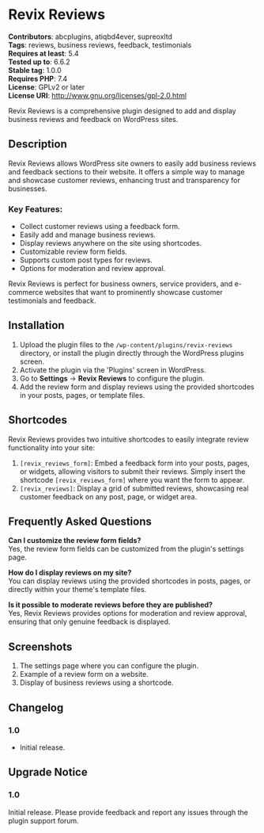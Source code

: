 # Revix Reviews

**Contributors**: abcplugins, atiqbd4ever, supreoxltd  
**Tags**: reviews, business reviews, feedback, testimonials  
**Requires at least**: 5.4  
**Tested up to**: 6.6.2  
**Stable tag**: 1.0.0  
**Requires PHP**: 7.4  
**License**: GPLv2 or later  
**License URI**: http://www.gnu.org/licenses/gpl-2.0.html  

Revix Reviews is a comprehensive plugin designed to add and display business reviews and feedback on WordPress sites.

## Description

Revix Reviews allows WordPress site owners to easily add business reviews and feedback sections to their website. It offers a simple way to manage and showcase customer reviews, enhancing trust and transparency for businesses.

### Key Features:
- Collect customer reviews using a feedback form.
- Easily add and manage business reviews.
- Display reviews anywhere on the site using shortcodes.
- Customizable review form fields.
- Supports custom post types for reviews.
- Options for moderation and review approval.

Revix Reviews is perfect for business owners, service providers, and e-commerce websites that want to prominently showcase customer testimonials and feedback.

## Installation

1. Upload the plugin files to the `/wp-content/plugins/revix-reviews` directory, or install the plugin directly through the WordPress plugins screen.
2. Activate the plugin via the 'Plugins' screen in WordPress.
3. Go to **Settings** -> **Revix Reviews** to configure the plugin.
4. Add the review form and display reviews using the provided shortcodes in your posts, pages, or template files.

## Shortcodes

Revix Reviews provides two intuitive shortcodes to easily integrate review functionality into your site:

1. `[revix_reviews_form]`: Embed a feedback form into your posts, pages, or widgets, allowing visitors to submit their reviews. Simply insert the shortcode `[revix_reviews_form]` where you want the form to appear.
2. `[revix_reviews]`: Display a grid of submitted reviews, showcasing real customer feedback on any post, page, or widget area.

## Frequently Asked Questions

**Can I customize the review form fields?**  
Yes, the review form fields can be customized from the plugin's settings page.

**How do I display reviews on my site?**  
You can display reviews using the provided shortcodes in posts, pages, or directly within your theme's template files.

**Is it possible to moderate reviews before they are published?**  
Yes, Revix Reviews provides options for moderation and review approval, ensuring that only genuine feedback is displayed.

## Screenshots

1. The settings page where you can configure the plugin.
2. Example of a review form on a website.
3. Display of business reviews using a shortcode.

## Changelog

### 1.0
* Initial release.

## Upgrade Notice

### 1.0
Initial release. Please provide feedback and report any issues through the plugin support forum.
